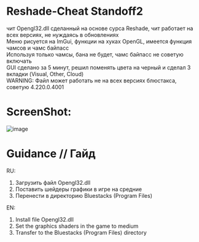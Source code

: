 # Reshade-Cheat Standoff2
чит Opengl32.dll сделанный на основе сурса Reshade, чит работает на всех версиях, не нуждаясь в обновлениях  
Меню рисуется на ImGui, функции на хуках OpenGL, имеется функция чамсов и чамс байпасс  
Используя только чамсы, бана не будет, чамс байпасс не советую включать  
GUI сделано за 5 минут, решил поменять цвета на черный и сделал 3 вкладки (Visual, Other, Cloud)  
WARNING: Файл может работать не на всех версиях блюстакса, советую 4.220.0.4001  

# ScreenShot:

![image](https://github.com/user-attachments/assets/54252d45-6747-4170-9112-2d1dbabb7916)

# Guidance // Гайд

RU: 
1. Загрузить файл Opengl32.dll
2. Поставить шейдеры графики в игре на средние
3. Перенести в директорию Bluestacks (Program Files)

EN:
1. Install file Opengl32.dll
2. Set the graphics shaders in the game to medium
3. Transfer to the Bluestacks (Program Files) directory







